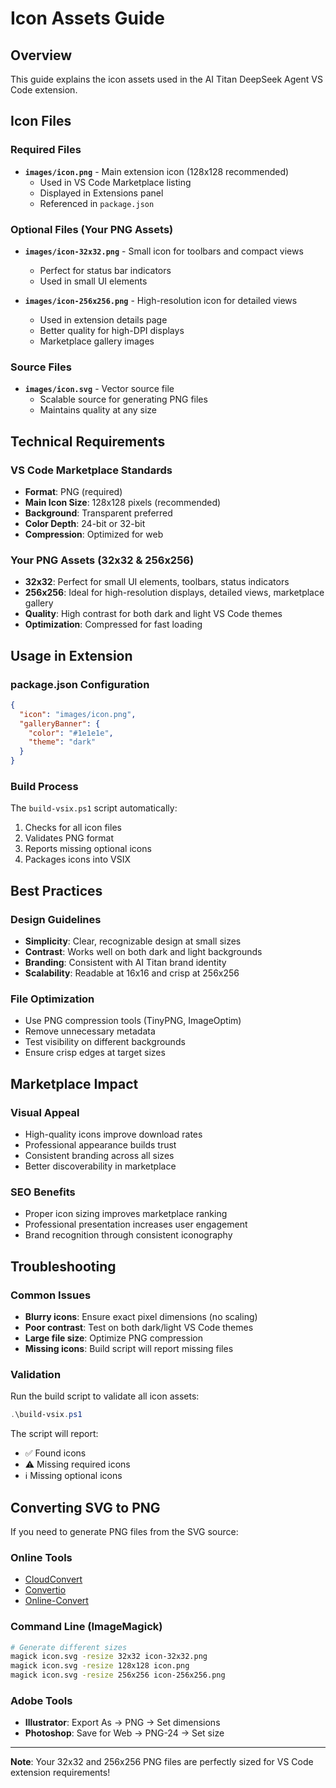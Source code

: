 # Icon Assets Guide

## Overview
This guide explains the icon assets used in the AI Titan DeepSeek Agent VS Code extension.

## Icon Files

### Required Files
- **`images/icon.png`** - Main extension icon (128x128 recommended)
  - Used in VS Code Marketplace listing
  - Displayed in Extensions panel
  - Referenced in `package.json`

### Optional Files (Your PNG Assets)
- **`images/icon-32x32.png`** - Small icon for toolbars and compact views
  - Perfect for status bar indicators
  - Used in small UI elements
  
- **`images/icon-256x256.png`** - High-resolution icon for detailed views
  - Used in extension details page
  - Better quality for high-DPI displays
  - Marketplace gallery images

### Source Files
- **`images/icon.svg`** - Vector source file
  - Scalable source for generating PNG files
  - Maintains quality at any size

## Technical Requirements

### VS Code Marketplace Standards
- **Format**: PNG (required)
- **Main Icon Size**: 128x128 pixels (recommended)
- **Background**: Transparent preferred
- **Color Depth**: 24-bit or 32-bit
- **Compression**: Optimized for web

### Your PNG Assets (32x32 & 256x256)
- **32x32**: Perfect for small UI elements, toolbars, status indicators
- **256x256**: Ideal for high-resolution displays, detailed views, marketplace gallery
- **Quality**: High contrast for both dark and light VS Code themes
- **Optimization**: Compressed for fast loading

## Usage in Extension

### package.json Configuration
```json
{
  "icon": "images/icon.png",
  "galleryBanner": {
    "color": "#1e1e1e",
    "theme": "dark"
  }
}
```

### Build Process
The `build-vsix.ps1` script automatically:
1. Checks for all icon files
2. Validates PNG format
3. Reports missing optional icons
4. Packages icons into VSIX

## Best Practices

### Design Guidelines
- **Simplicity**: Clear, recognizable design at small sizes
- **Contrast**: Works well on both dark and light backgrounds
- **Branding**: Consistent with AI Titan brand identity
- **Scalability**: Readable at 16x16 and crisp at 256x256

### File Optimization
- Use PNG compression tools (TinyPNG, ImageOptim)
- Remove unnecessary metadata
- Test visibility on different backgrounds
- Ensure crisp edges at target sizes

## Marketplace Impact

### Visual Appeal
- High-quality icons improve download rates
- Professional appearance builds trust
- Consistent branding across all sizes
- Better discoverability in marketplace

### SEO Benefits
- Proper icon sizing improves marketplace ranking
- Professional presentation increases user engagement
- Brand recognition through consistent iconography

## Troubleshooting

### Common Issues
- **Blurry icons**: Ensure exact pixel dimensions (no scaling)
- **Poor contrast**: Test on both dark/light VS Code themes
- **Large file size**: Optimize PNG compression
- **Missing icons**: Build script will report missing files

### Validation
Run the build script to validate all icon assets:
```powershell
.\build-vsix.ps1
```

The script will report:
- ✅ Found icons
- ⚠️ Missing required icons
- ℹ️ Missing optional icons

## Converting SVG to PNG

If you need to generate PNG files from the SVG source:

### Online Tools
- [CloudConvert](https://cloudconvert.com/svg-to-png)
- [Convertio](https://convertio.co/svg-png/)
- [Online-Convert](https://image.online-convert.com/convert-to-png)

### Command Line (ImageMagick)
```bash
# Generate different sizes
magick icon.svg -resize 32x32 icon-32x32.png
magick icon.svg -resize 128x128 icon.png
magick icon.svg -resize 256x256 icon-256x256.png
```

### Adobe Tools
- **Illustrator**: Export As → PNG → Set dimensions
- **Photoshop**: Save for Web → PNG-24 → Set size

---

**Note**: Your 32x32 and 256x256 PNG files are perfectly sized for VS Code extension requirements!